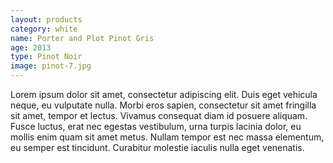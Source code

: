 ```yaml
---
layout: products
category: white
name: Porter and Plot Pinot Gris
age: 2013
type: Pinot Noir 
image: pinot-7.jpg
---
```



Lorem ipsum dolor sit amet, consectetur adipiscing elit. Duis eget vehicula neque, eu vulputate nulla. Morbi eros sapien, consectetur sit amet fringilla sit amet, tempor et lectus. Vivamus consequat diam id posuere aliquam. Fusce luctus, erat nec egestas vestibulum, urna turpis lacinia dolor, eu mollis enim quam sit amet metus. Nullam tempor est nec massa elementum, eu semper est tincidunt. Curabitur molestie iaculis nulla eget venenatis.